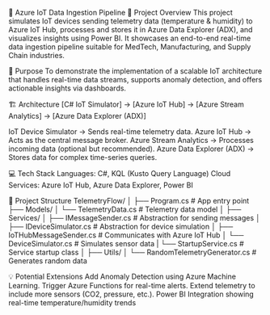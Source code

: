 📡 Azure IoT Data Ingestion Pipeline
🧠 Project Overview
This project simulates IoT devices sending telemetry data (temperature & humidity) to Azure IoT Hub, processes and stores it in Azure Data Explorer (ADX), and visualizes insights using Power BI. It showcases an end-to-end real-time data ingestion pipeline suitable for MedTech, Manufacturing, and Supply Chain industries.

🎯 Purpose
To demonstrate the implementation of a scalable IoT architecture that handles real-time data streams, supports anomaly detection, and offers actionable insights via dashboards.

🏗️ Architecture
[C# IoT Simulator] → [Azure IoT Hub] → [Azure Stream Analytics] → [Azure Data Explorer (ADX)]

IoT Device Simulator → Sends real-time telemetry data.
Azure IoT Hub → Acts as the central message broker.
Azure Stream Analytics → Processes incoming data (optional but recommended).
Azure Data Explorer (ADX) → Stores data for complex time-series queries.

💻 Tech Stack
Languages: C#, KQL (Kusto Query Language)
Cloud Services: Azure IoT Hub, Azure Data Explorer, Power BI

📁 Project Structure
TelemetryFlow/
│
├── Program.cs                 # App entry point
├── Models/
│   └── TelemetryData.cs        # Telemetry data model
│
├── Services/
│   ├── IMessageSender.cs       # Abstraction for sending messages
│   ├── IDeviceSimulator.cs     # Abstraction for device simulation
│   ├── IoTHubMessageSender.cs  # Communicates with Azure IoT Hub
│   └── DeviceSimulator.cs      # Simulates sensor data
|   └── StartupService.cs       # Service startup class
│
├── Utils/
│   └── RandomTelemetryGenerator.cs # Generates random data

💡 Potential Extensions
Add Anomaly Detection using Azure Machine Learning.
Trigger Azure Functions for real-time alerts.
Extend telemetry to include more sensors (CO2, pressure, etc.).
Power BI Integration showing real-time temperature/humidity trends
